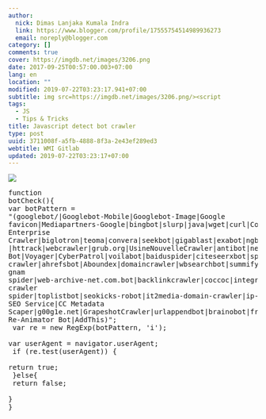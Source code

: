 ```yaml
---
author:
  nick: Dimas Lanjaka Kumala Indra
  link: https://www.blogger.com/profile/17555754514989936273
  email: noreply@blogger.com
category: []
comments: true
cover: https://imgdb.net/images/3206.png
date: 2017-09-25T00:57:00.003+07:00
lang: en
location: ""
modified: 2019-07-22T03:23:17.941+07:00
subtitle: img src=https://imgdb.net/images/3206.png/><script
tags:
  - JS
  - Tips & Tricks
title: Javascript detect bot crawler
type: post
uuid: 3711008f-a5fb-4888-8f3a-2e43ef289ed3
webtitle: WMI Gitlab
updated: 2019-07-22T03:23:17+07:00
---
```


<img src="https://imgdb.net/images/3206.png"><script src="https://gist.github.com/dimaslanjaka/ba44b7ab76ccd5b6d49b29fa7f34e48e.js"></script><noscript><pre>function botCheck(){<br>var botPattern = "(googlebot\/|Googlebot-Mobile|Googlebot-Image|Google favicon|Mediapartners-Google|bingbot|slurp|java|wget|curl|Commons-HttpClient|Python-urllib|libwww|httpunit|nutch|phpcrawl|msnbot|jyxobot|FAST-WebCrawler|FAST Enterprise Crawler|biglotron|teoma|convera|seekbot|gigablast|exabot|ngbot|ia_archiver|GingerCrawler|webmon |httrack|webcrawler|grub.org|UsineNouvelleCrawler|antibot|netresearchserver|speedy|fluffy|bibnum.bnf|findlink|msrbot|panscient|yacybot|AISearchBot|IOI|ips-agent|tagoobot|MJ12bot|dotbot|woriobot|yanga|buzzbot|mlbot|yandexbot|purebot|Linguee Bot|Voyager|CyberPatrol|voilabot|baiduspider|citeseerxbot|spbot|twengabot|postrank|turnitinbot|scribdbot|page2rss|sitebot|linkdex|Adidxbot|blekkobot|ezooms|dotbot|Mail.RU_Bot|discobot|heritrix|findthatfile|europarchive.org|NerdByNature.Bot|sistrix crawler|ahrefsbot|Aboundex|domaincrawler|wbsearchbot|summify|ccbot|edisterbot|seznambot|ec2linkfinder|gslfbot|aihitbot|intelium_bot|facebookexternalhit|yeti|RetrevoPageAnalyzer|lb-spider|sogou|lssbot|careerbot|wotbox|wocbot|ichiro|DuckDuckBot|lssrocketcrawler|drupact|webcompanycrawler|acoonbot|openindexspider|gnam gnam spider|web-archive-net.com.bot|backlinkcrawler|coccoc|integromedb|content crawler spider|toplistbot|seokicks-robot|it2media-domain-crawler|ip-web-crawler.com|siteexplorer.info|elisabot|proximic|changedetection|blexbot|arabot|WeSEE:Search|niki-bot|CrystalSemanticsBot|rogerbot|360Spider|psbot|InterfaxScanBot|Lipperhey SEO Service|CC Metadata Scaper|g00g1e.net|GrapeshotCrawler|urlappendbot|brainobot|fr-crawler|binlar|SimpleCrawler|Livelapbot|Twitterbot|cXensebot|smtbot|bnf.fr_bot|A6-Indexer|ADmantX|Facebot|Twitterbot|OrangeBot|memorybot|AdvBot|MegaIndex|SemanticScholarBot|ltx71|nerdybot|xovibot|BUbiNG|Qwantify|archive.org_bot|Applebot|TweetmemeBot|crawler4j|findxbot|SemrushBot|yoozBot|lipperhey|y!j-asr|Domain Re-Animator Bot|AddThis)";<br>          var re = new RegExp(botPattern, 'i');<br>          var userAgent = navigator.userAgent;<br>          if (re.test(userAgent)) {<br>              return true;<br>          }else{<br>            return false;<br>          }<br>}</pre></noscript>